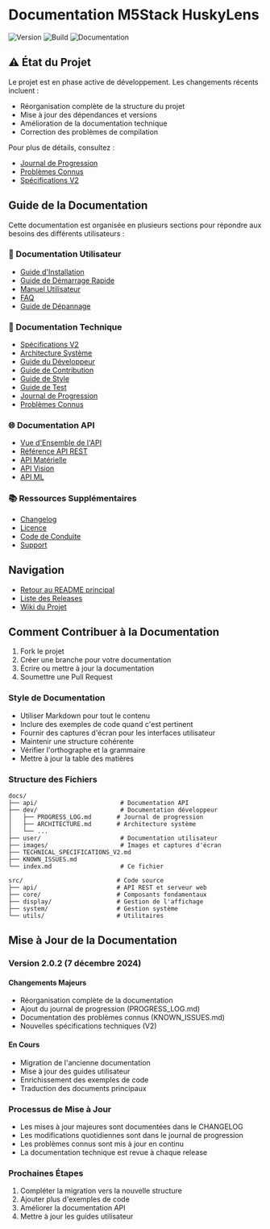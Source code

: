 # Documentation M5Stack HuskyLens

![Version](https://img.shields.io/badge/version-2.0.2-blue.svg)
![Build](https://img.shields.io/badge/build-in%20progress-yellow.svg)
![Documentation](https://img.shields.io/badge/docs-updating-blue.svg)

## ⚠️ État du Projet

Le projet est en phase active de développement. Les changements récents incluent :

- Réorganisation complète de la structure du projet
- Mise à jour des dépendances et versions
- Amélioration de la documentation technique
- Correction des problèmes de compilation

Pour plus de détails, consultez :
- [Journal de Progression](dev/PROGRESS_LOG.md)
- [Problèmes Connus](KNOWN_ISSUES.md)
- [Spécifications V2](TECHNICAL_SPECIFICATIONS_V2.md)

## Guide de la Documentation

Cette documentation est organisée en plusieurs sections pour répondre aux besoins des différents utilisateurs :

### 📘 Documentation Utilisateur
- [Guide d'Installation](user/INSTALL.md)
- [Guide de Démarrage Rapide](user/QUICKSTART.md)
- [Manuel Utilisateur](user/USER_GUIDE.md)
- [FAQ](user/FAQ.md)
- [Guide de Dépannage](user/TROUBLESHOOTING.md)

### 🔧 Documentation Technique
- [Spécifications V2](TECHNICAL_SPECIFICATIONS_V2.md)
- [Architecture Système](dev/ARCHITECTURE.md)
- [Guide du Développeur](dev/DEVELOPER.md)
- [Guide de Contribution](dev/CONTRIBUTING.md)
- [Guide de Style](dev/STYLE_GUIDE.md)
- [Guide de Test](dev/TESTING.md)
- [Journal de Progression](dev/PROGRESS_LOG.md)
- [Problèmes Connus](KNOWN_ISSUES.md)

### 🌐 Documentation API
- [Vue d'Ensemble de l'API](api/API_OVERVIEW.md)
- [Référence API REST](api/REST_API.md)
- [API Matérielle](api/HARDWARE_API.md)
- [API Vision](api/VISION_API.md)
- [API ML](api/ML_API.md)

### 📚 Ressources Supplémentaires
- [Changelog](CHANGELOG.md)
- [Licence](LICENSE.md)
- [Code de Conduite](CODE_OF_CONDUCT.md)
- [Support](SUPPORT.md)

## Navigation

- [Retour au README principal](../README.md)
- [Liste des Releases](https://github.com/ph3n4t3s/M5stackHuskyLens/releases)
- [Wiki du Projet](https://github.com/ph3n4t3s/M5stackHuskyLens/wiki)

## Comment Contribuer à la Documentation

1. Fork le projet
2. Créer une branche pour votre documentation
3. Écrire ou mettre à jour la documentation
4. Soumettre une Pull Request

### Style de Documentation

- Utiliser Markdown pour tout le contenu
- Inclure des exemples de code quand c'est pertinent
- Fournir des captures d'écran pour les interfaces utilisateur
- Maintenir une structure cohérente
- Vérifier l'orthographe et la grammaire
- Mettre à jour la table des matières

### Structure des Fichiers

```
docs/
├── api/                       # Documentation API
├── dev/                       # Documentation développeur
│   ├── PROGRESS_LOG.md       # Journal de progression
│   ├── ARCHITECTURE.md       # Architecture système
│   └── ...
├── user/                      # Documentation utilisateur
├── images/                    # Images et captures d'écran
├── TECHNICAL_SPECIFICATIONS_V2.md
├── KNOWN_ISSUES.md
└── index.md                   # Ce fichier

src/                          # Code source
├── api/                      # API REST et serveur web
├── core/                     # Composants fondamentaux
├── display/                  # Gestion de l'affichage
├── system/                   # Gestion système
└── utils/                    # Utilitaires
```

## Mise à Jour de la Documentation

### Version 2.0.2 (7 décembre 2024)

#### Changements Majeurs
- Réorganisation complète de la documentation
- Ajout du journal de progression (PROGRESS_LOG.md)
- Documentation des problèmes connus (KNOWN_ISSUES.md)
- Nouvelles spécifications techniques (V2)

#### En Cours
- Migration de l'ancienne documentation
- Mise à jour des guides utilisateur
- Enrichissement des exemples de code
- Traduction des documents principaux

### Processus de Mise à Jour
- Les mises à jour majeures sont documentées dans le CHANGELOG
- Les modifications quotidiennes sont dans le journal de progression
- Les problèmes connus sont mis à jour en continu
- La documentation technique est revue à chaque release

### Prochaines Étapes
1. Compléter la migration vers la nouvelle structure
2. Ajouter plus d'exemples de code
3. Améliorer la documentation API
4. Mettre à jour les guides utilisateur